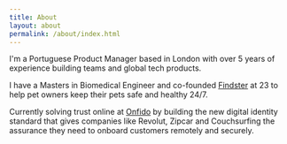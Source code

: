 ```yaml
---
title: About
layout: about
permalink: /about/index.html
---
```


I'm a Portuguese Product Manager based in London with over 5 years of experience building teams and global tech products.

I have a Masters in Biomedical Engineer and co-founded [Findster](https://www.getfindster.com) at 23 to help pet owners keep their pets safe and healthy 24/7.

Currently solving trust online at [Onfido](https://www.onfido.com) by building the new digital identity standard that gives companies like Revolut, Zipcar and Couchsurfing the assurance they need to onboard customers remotely and securely.